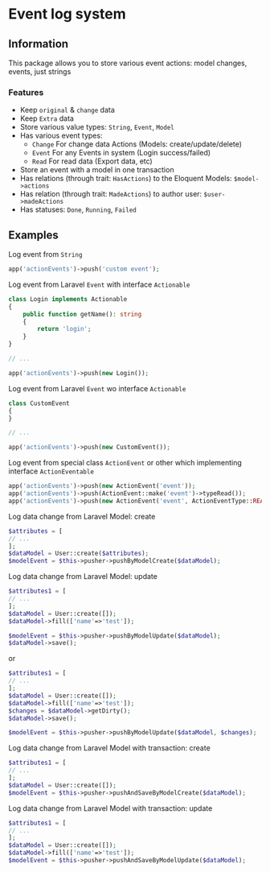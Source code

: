 # Event log system

## Information

This package allows you to store various event actions: model changes, events, just strings

### Features

- Keep `original` & `change` data
- Keep `Extra` data
- Store various value types: `String`, `Event`, `Model`
- Has various event types:
    - `Change` For change data Actions (Models: create/update/delete)
    - `Event` For any Events in system (Login success/failed)
    - `Read` For read data (Export data, etc)
- Store an event with a model in one transaction
- Has relations (through trait: `HasActions`) to the Eloquent Models: `$model->actions`
- Has relation (through trait: `MadeActions`) to author user: `$user->madeActions`
- Has statuses: `Done`, `Running`, `Failed`

## Examples

Log event from `String`

```php
app('actionEvents')->push('custom event');
```

Log event from Laravel `Event` with interface `Actionable`

```php
class Login implements Actionable
{
    public function getName(): string
    {
        return 'login';
    }
}

// ...

app('actionEvents')->push(new Login());
```

Log event from Laravel `Event` wo interface `Actionable`

```php
class CustomEvent
{
}

// ...

app('actionEvents')->push(new CustomEvent());
```

Log event from special class `ActionEvent` or other which implementing interface `ActionEventable`

```php
app('actionEvents')->push(new ActionEvent('event'));
app('actionEvents')->push(ActionEvent::make('event')->typeRead());
app('actionEvents')->push(new ActionEvent('event', ActionEventType::READ));
```

Log data change from Laravel Model: create

```php
$attributes = [
// ...
];
$dataModel = User::create($attributes);
$modelEvent = $this->pusher->pushByModelCreate($dataModel);
```

Log data change from Laravel Model: update

```php
$attributes1 = [
// ...
];
$dataModel = User::create([]);
$dataModel->fill(['name'=>'test']);

$modelEvent = $this->pusher->pushByModelUpdate($dataModel);
$dataModel->save();
```

or

```php
$attributes1 = [
// ...
];
$dataModel = User::create([]);
$dataModel->fill(['name'=>'test']);
$changes = $dataModel->getDirty();
$dataModel->save();

$modelEvent = $this->pusher->pushByModelUpdate($dataModel, $changes);
```

Log data change from Laravel Model with transaction: create

```php
$attributes1 = [
// ...
];
$dataModel = User::create([]);
$modelEvent = $this->pusher->pushAndSaveByModelCreate($dataModel);
```

Log data change from Laravel Model with transaction: update

```php
$attributes1 = [
// ...
];
$dataModel = User::create([]);
$dataModel->fill(['name'=>'test']);
$modelEvent = $this->pusher->pushAndSaveByModelUpdate($dataModel);
```
